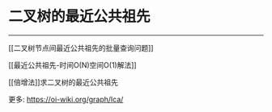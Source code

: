 # 二叉树的最近公共祖先

---


[[二叉树节点间最近公共祖先的批量查询问题]]

[[最近公共祖先-时间O(N)空间O(1)解法]]

[[倍增法]]求二叉树的最近公共祖先


更多: https://oi-wiki.org/graph/lca/



